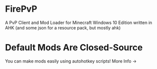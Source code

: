 # FirePvP
A PvP Client and Mod Loader for Minecraft Windows 10 Edition written in AHK (and some json for a resource pack, but mostly ahk)

# Default Mods Are Closed-Source
You can make mods easily using autohotkey scripts! More Info ->
